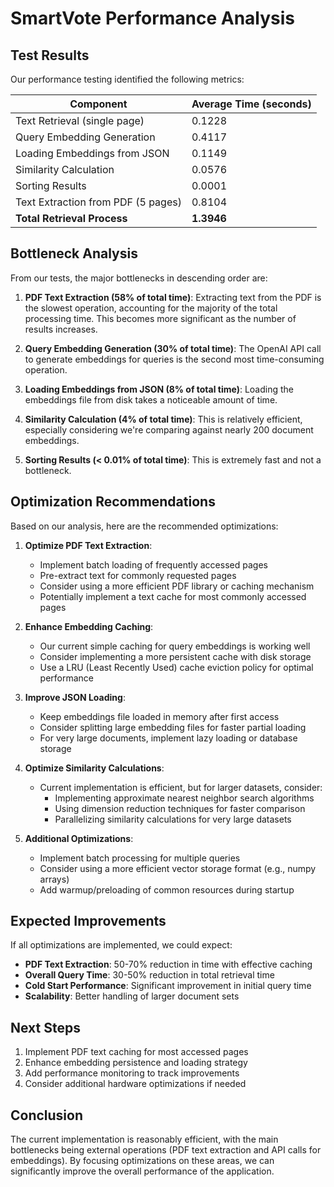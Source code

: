 # SmartVote Performance Analysis

## Test Results

Our performance testing identified the following metrics:

| Component | Average Time (seconds) |
|-----------|------------------------|
| Text Retrieval (single page) | 0.1228 |
| Query Embedding Generation | 0.4117 |
| Loading Embeddings from JSON | 0.1149 |
| Similarity Calculation | 0.0576 |
| Sorting Results | 0.0001 |
| Text Extraction from PDF (5 pages) | 0.8104 |
| **Total Retrieval Process** | **1.3946** |

## Bottleneck Analysis

From our tests, the major bottlenecks in descending order are:

1. **PDF Text Extraction (58% of total time)**: Extracting text from the PDF is the slowest operation, accounting for the majority of the total processing time. This becomes more significant as the number of results increases.

2. **Query Embedding Generation (30% of total time)**: The OpenAI API call to generate embeddings for queries is the second most time-consuming operation.

3. **Loading Embeddings from JSON (8% of total time)**: Loading the embeddings file from disk takes a noticeable amount of time.

4. **Similarity Calculation (4% of total time)**: This is relatively efficient, especially considering we're comparing against nearly 200 document embeddings.

5. **Sorting Results (< 0.01% of total time)**: This is extremely fast and not a bottleneck.

## Optimization Recommendations

Based on our analysis, here are the recommended optimizations:

1. **Optimize PDF Text Extraction**:
   - Implement batch loading of frequently accessed pages
   - Pre-extract text for commonly requested pages
   - Consider using a more efficient PDF library or caching mechanism
   - Potentially implement a text cache for most commonly accessed pages

2. **Enhance Embedding Caching**:
   - Our current simple caching for query embeddings is working well
   - Consider implementing a more persistent cache with disk storage
   - Use a LRU (Least Recently Used) cache eviction policy for optimal performance

3. **Improve JSON Loading**:
   - Keep embeddings file loaded in memory after first access
   - Consider splitting large embedding files for faster partial loading
   - For very large documents, implement lazy loading or database storage

4. **Optimize Similarity Calculations**:
   - Current implementation is efficient, but for larger datasets, consider:
     - Implementing approximate nearest neighbor search algorithms
     - Using dimension reduction techniques for faster comparison
     - Parallelizing similarity calculations for very large datasets

5. **Additional Optimizations**:
   - Implement batch processing for multiple queries
   - Consider using a more efficient vector storage format (e.g., numpy arrays)
   - Add warmup/preloading of common resources during startup

## Expected Improvements

If all optimizations are implemented, we could expect:

- **PDF Text Extraction**: 50-70% reduction in time with effective caching
- **Overall Query Time**: 30-50% reduction in total retrieval time
- **Cold Start Performance**: Significant improvement in initial query time
- **Scalability**: Better handling of larger document sets

## Next Steps

1. Implement PDF text caching for most accessed pages
2. Enhance embedding persistence and loading strategy
3. Add performance monitoring to track improvements
4. Consider additional hardware optimizations if needed

## Conclusion

The current implementation is reasonably efficient, with the main bottlenecks being external operations (PDF text extraction and API calls for embeddings). By focusing optimizations on these areas, we can significantly improve the overall performance of the application. 